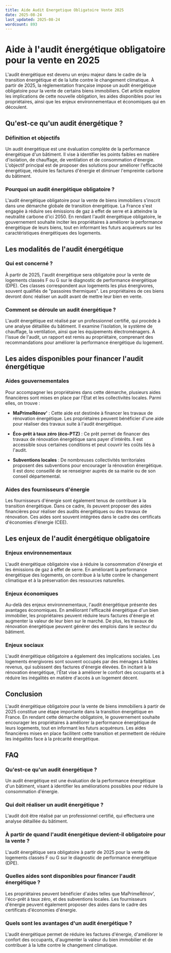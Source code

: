```yaml
---
title: Aide Audit Energetique Obligatoire Vente 2025
date: 2025-08-24
last_updated: 2025-08-24
wordcount: 893
---
```


# Aide à l'audit énergétique obligatoire pour la vente en 2025

L'audit énergétique est devenu un enjeu majeur dans le cadre de la transition énergétique et de la lutte contre le changement climatique. À partir de 2025, la réglementation française impose un audit énergétique obligatoire pour la vente de certains biens immobiliers. Cet article explore les implications de cette nouvelle obligation, les aides disponibles pour les propriétaires, ainsi que les enjeux environnementaux et économiques qui en découlent.

## Qu'est-ce qu'un audit énergétique ?

### Définition et objectifs

Un audit énergétique est une évaluation complète de la performance énergétique d'un bâtiment. Il vise à identifier les points faibles en matière d'isolation, de chauffage, de ventilation et de consommation d'énergie. L'objectif principal est de proposer des solutions pour améliorer l'efficacité énergétique, réduire les factures d'énergie et diminuer l'empreinte carbone du bâtiment.

### Pourquoi un audit énergétique obligatoire ?

L'audit énergétique obligatoire pour la vente de biens immobiliers s'inscrit dans une démarche globale de transition énergétique. La France s'est engagée à réduire ses émissions de gaz à effet de serre et à atteindre la neutralité carbone d'ici 2050. En rendant l'audit énergétique obligatoire, le gouvernement souhaite inciter les propriétaires à améliorer la performance énergétique de leurs biens, tout en informant les futurs acquéreurs sur les caractéristiques énergétiques des logements.

## Les modalités de l'audit énergétique

### Qui est concerné ?

À partir de 2025, l'audit énergétique sera obligatoire pour la vente de logements classés F ou G sur le diagnostic de performance énergétique (DPE). Ces classes correspondent aux logements les plus énergivores, souvent qualifiés de "passoires thermiques". Les propriétaires de ces biens devront donc réaliser un audit avant de mettre leur bien en vente.

### Comment se déroule un audit énergétique ?

L'audit énergétique est réalisé par un professionnel certifié, qui procède à une analyse détaillée du bâtiment. Il examine l'isolation, le système de chauffage, la ventilation, ainsi que les équipements électroménagers. À l'issue de l'audit, un rapport est remis au propriétaire, comprenant des recommandations pour améliorer la performance énergétique du logement.

## Les aides disponibles pour financer l'audit énergétique

### Aides gouvernementales

Pour accompagner les propriétaires dans cette démarche, plusieurs aides financières sont mises en place par l'État et les collectivités locales. Parmi elles, on trouve :

- **MaPrimeRénov'** : Cette aide est destinée à financer les travaux de rénovation énergétique. Les propriétaires peuvent bénéficier d'une aide pour réaliser des travaux suite à l'audit énergétique.
  
- **Éco-prêt à taux zéro (éco-PTZ)** : Ce prêt permet de financer des travaux de rénovation énergétique sans payer d'intérêts. Il est accessible sous certaines conditions et peut couvrir les coûts liés à l'audit.

- **Subventions locales** : De nombreuses collectivités territoriales proposent des subventions pour encourager la rénovation énergétique. Il est donc conseillé de se renseigner auprès de sa mairie ou de son conseil départemental.

### Aides des fournisseurs d'énergie

Les fournisseurs d'énergie sont également tenus de contribuer à la transition énergétique. Dans ce cadre, ils peuvent proposer des aides financières pour réaliser des audits énergétiques ou des travaux de rénovation. Ces aides sont souvent intégrées dans le cadre des certificats d'économies d'énergie (CEE).

## Les enjeux de l'audit énergétique obligatoire

### Enjeux environnementaux

L'audit énergétique obligatoire vise à réduire la consommation d'énergie et les émissions de gaz à effet de serre. En améliorant la performance énergétique des logements, on contribue à la lutte contre le changement climatique et à la préservation des ressources naturelles.

### Enjeux économiques

Au-delà des enjeux environnementaux, l'audit énergétique présente des avantages économiques. En améliorant l'efficacité énergétique d'un bien immobilier, les propriétaires peuvent réduire leurs factures d'énergie et augmenter la valeur de leur bien sur le marché. De plus, les travaux de rénovation énergétique peuvent générer des emplois dans le secteur du bâtiment.

### Enjeux sociaux

L'audit énergétique obligatoire a également des implications sociales. Les logements énergivores sont souvent occupés par des ménages à faibles revenus, qui subissent des factures d'énergie élevées. En incitant à la rénovation énergétique, l'État vise à améliorer le confort des occupants et à réduire les inégalités en matière d'accès à un logement décent.

## Conclusion

L'audit énergétique obligatoire pour la vente de biens immobiliers à partir de 2025 constitue une étape importante dans la transition énergétique en France. En rendant cette démarche obligatoire, le gouvernement souhaite encourager les propriétaires à améliorer la performance énergétique de leurs logements, tout en informant les futurs acquéreurs. Les aides financières mises en place facilitent cette transition et permettent de réduire les inégalités face à la précarité énergétique. 

## FAQ

### Qu'est-ce qu'un audit énergétique ?

Un audit énergétique est une évaluation de la performance énergétique d'un bâtiment, visant à identifier les améliorations possibles pour réduire la consommation d'énergie.

### Qui doit réaliser un audit énergétique ?

L'audit doit être réalisé par un professionnel certifié, qui effectuera une analyse détaillée du bâtiment.

### À partir de quand l'audit énergétique devient-il obligatoire pour la vente ?

L'audit énergétique sera obligatoire à partir de 2025 pour la vente de logements classés F ou G sur le diagnostic de performance énergétique (DPE).

### Quelles aides sont disponibles pour financer l'audit énergétique ?

Les propriétaires peuvent bénéficier d'aides telles que MaPrimeRénov', l'éco-prêt à taux zéro, et des subventions locales. Les fournisseurs d'énergie peuvent également proposer des aides dans le cadre des certificats d'économies d'énergie.

### Quels sont les avantages d'un audit énergétique ?

L'audit énergétique permet de réduire les factures d'énergie, d'améliorer le confort des occupants, d'augmenter la valeur du bien immobilier et de contribuer à la lutte contre le changement climatique.